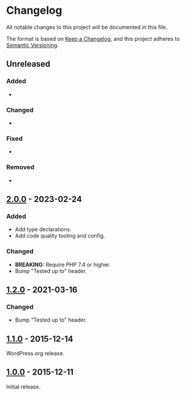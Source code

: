 # Changelog

All notable changes to this project will be documented in this file.

The format is based on [Keep a Changelog](https://keepachangelog.com/en/1.0.0/), and this project adheres to [Semantic Versioning](https://semver.org/spec/v2.0.0.html).

## Unreleased

### Added

- 

### Changed

- 

### Fixed

- 

### Removed

- 

## [2.0.0](https://github.com/tfrommen/bring-back-the-get-shortlink-button/compare/v1.2.0...v2.0.0) - 2023-02-24

### Added

- Add type declarations.
- Add code quality tooling and config.

### Changed

- **BREAKING:** Require PHP 7.4 or higher.
- Bump "Tested up to" header.

## [1.2.0](https://github.com/tfrommen/bring-back-the-get-shortlink-button/compare/v1.1.0...v1.2.0) - 2021-03-16

### Changed

- Bump "Tested up to" header.

## [1.1.0](https://github.com/tfrommen/bring-back-the-get-shortlink-button/compare/v1.0.0...v1.1.0) - 2015-12-14

WordPress.org release.

## [1.0.0](https://github.com/tfrommen/bring-back-the-get-shortlink-button/releases/tag/v1.0.0) - 2015-12-11

Initial release.
